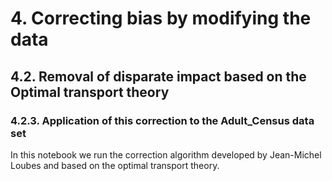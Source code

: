 # 4. Correcting bias by modifying the data
## 4.2. Removal of disparate impact based on the Optimal transport theory
### 4.2.3. Application of this correction to the Adult_Census data set

In this notebook we run the correction algorithm developed by Jean-Michel Loubes and based on the optimal transport theory.
